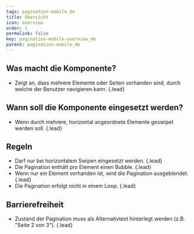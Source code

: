 ```yaml
---
tags: pagination-mobile_de
title: Übersicht
icon: overview
order: 1
permalink: false  
key: pagination-mobile-overview_de
parent: pagination-mobile_de
---
```


## Was macht die Komponente?
*   Zeigt an, dass mehrere Elemente oder Seiten vorhanden sind, durch welche der Benutzer navigieren kann. {.lead}

## Wann soll die Komponente eingesetzt werden?
*   Wenn durch mehrere, horizontal angeordnete Elemente geswipet werden soll. {.lead}

## Regeln
*   Darf nur bei horizontalem Swipen eingesetzt werden. {.lead}
*   Die Pagination enthält pro Element einen Bubble. {.lead}
*   Wenn nur ein Element vorhanden ist, wird die Pagination ausgeblendet. {.lead}
*   Die Pagination erfolgt nicht in einem Loop. {.lead}

## Barrierefreiheit
* Zustand der Pagination muss als Alternativtext hinterlegt werden (z.B. "Seite 2 von 3"). {.lead}
